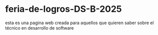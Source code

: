 # feria-de-logros-DS-B-2025
esta es una pagina web creada para aquellos que quieren saber sobre el técnico en desarrollo de software
